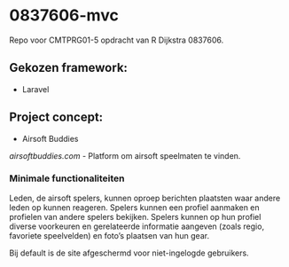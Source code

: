 # 0837606-mvc
Repo voor CMTPRG01-5 opdracht van R Dijkstra 0837606.

## Gekozen framework:
* Laravel

## Project concept:
* Airsoft Buddies

*airsoftbuddies.com* - Platform om airsoft speelmaten te vinden.

### Minimale functionaliteiten
Leden, de airsoft spelers, kunnen oproep berichten plaatsten waar andere leden op kunnen reageren. Spelers kunnen een profiel aanmaken en profielen van andere spelers bekijken. Spelers kunnen op hun profiel diverse voorkeuren en gerelateerde informatie aangeven (zoals regio, favoriete speelvelden) en foto’s plaatsen van hun gear.

Bij default is de site afgeschermd voor niet-ingelogde gebruikers.
